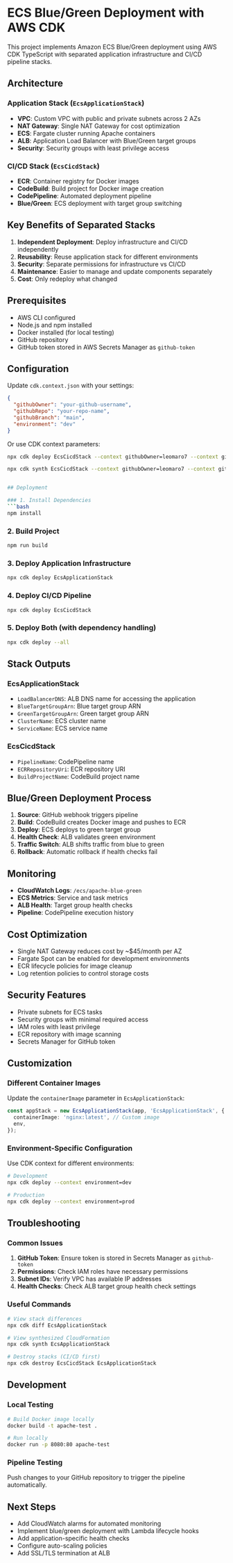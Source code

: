 # ECS Blue/Green Deployment with AWS CDK

This project implements Amazon ECS Blue/Green deployment using AWS CDK TypeScript with separated application infrastructure and CI/CD pipeline stacks.

## Architecture

### Application Stack (`EcsApplicationStack`)
- **VPC**: Custom VPC with public and private subnets across 2 AZs
- **NAT Gateway**: Single NAT Gateway for cost optimization
- **ECS**: Fargate cluster running Apache containers
- **ALB**: Application Load Balancer with Blue/Green target groups
- **Security**: Security groups with least privilege access

### CI/CD Stack (`EcsCicdStack`)
- **ECR**: Container registry for Docker images
- **CodeBuild**: Build project for Docker image creation
- **CodePipeline**: Automated deployment pipeline
- **Blue/Green**: ECS deployment with target group switching

## Key Benefits of Separated Stacks

1. **Independent Deployment**: Deploy infrastructure and CI/CD independently
2. **Reusability**: Reuse application stack for different environments
3. **Security**: Separate permissions for infrastructure vs CI/CD
4. **Maintenance**: Easier to manage and update components separately
5. **Cost**: Only redeploy what changed

## Prerequisites

- AWS CLI configured
- Node.js and npm installed
- Docker installed (for local testing)
- GitHub repository
- GitHub token stored in AWS Secrets Manager as `github-token`

## Configuration

Update `cdk.context.json` with your settings:

```json
{
  "githubOwner": "your-github-username",
  "githubRepo": "your-repo-name",
  "githubBranch": "main",
  "environment": "dev"
}
```

Or use CDK context parameters:

```bash
npx cdk deploy EcsCicdStack --context githubOwner=leomaro7 --context githubRepo=ecs-blue-green-deployment

npx cdk synth EcsCicdStack --context githubOwner=leomaro7 --context githubRepo=ecs-blue-green-deployment


## Deployment

### 1. Install Dependencies
```bash
npm install
```

### 2. Build Project
```bash
npm run build
```

### 3. Deploy Application Infrastructure
```bash
npx cdk deploy EcsApplicationStack
```

### 4. Deploy CI/CD Pipeline
```bash
npx cdk deploy EcsCicdStack
```

### 5. Deploy Both (with dependency handling)
```bash
npx cdk deploy --all
```

## Stack Outputs

### EcsApplicationStack
- `LoadBalancerDNS`: ALB DNS name for accessing the application
- `BlueTargetGroupArn`: Blue target group ARN
- `GreenTargetGroupArn`: Green target group ARN
- `ClusterName`: ECS cluster name
- `ServiceName`: ECS service name

### EcsCicdStack
- `PipelineName`: CodePipeline name
- `ECRRepositoryUri`: ECR repository URI
- `BuildProjectName`: CodeBuild project name

## Blue/Green Deployment Process

1. **Source**: GitHub webhook triggers pipeline
2. **Build**: CodeBuild creates Docker image and pushes to ECR
3. **Deploy**: ECS deploys to green target group
4. **Health Check**: ALB validates green environment
5. **Traffic Switch**: ALB shifts traffic from blue to green
6. **Rollback**: Automatic rollback if health checks fail

## Monitoring

- **CloudWatch Logs**: `/ecs/apache-blue-green`
- **ECS Metrics**: Service and task metrics
- **ALB Health**: Target group health checks
- **Pipeline**: CodePipeline execution history

## Cost Optimization

- Single NAT Gateway reduces cost by ~$45/month per AZ
- Fargate Spot can be enabled for development environments
- ECR lifecycle policies for image cleanup
- Log retention policies to control storage costs

## Security Features

- Private subnets for ECS tasks
- Security groups with minimal required access
- IAM roles with least privilege
- ECR repository with image scanning
- Secrets Manager for GitHub token

## Customization

### Different Container Images
Update the `containerImage` parameter in `EcsApplicationStack`:

```typescript
const appStack = new EcsApplicationStack(app, 'EcsApplicationStack', {
  containerImage: 'nginx:latest', // Custom image
  env,
});
```

### Environment-Specific Configuration
Use CDK context for different environments:

```bash
# Development
npx cdk deploy --context environment=dev

# Production
npx cdk deploy --context environment=prod
```

## Troubleshooting

### Common Issues

1. **GitHub Token**: Ensure token is stored in Secrets Manager as `github-token`
2. **Permissions**: Check IAM roles have necessary permissions
3. **Subnet IDs**: Verify VPC has available IP addresses
4. **Health Checks**: Check ALB target group health check settings

### Useful Commands

```bash
# View stack differences
npx cdk diff EcsApplicationStack

# View synthesized CloudFormation
npx cdk synth EcsApplicationStack

# Destroy stacks (CI/CD first)
npx cdk destroy EcsCicdStack EcsApplicationStack
```

## Development

### Local Testing
```bash
# Build Docker image locally
docker build -t apache-test .

# Run locally
docker run -p 8080:80 apache-test
```

### Pipeline Testing
Push changes to your GitHub repository to trigger the pipeline automatically.

## Next Steps

- Add CloudWatch alarms for automated monitoring
- Implement blue/green deployment with Lambda lifecycle hooks
- Add application-specific health checks
- Configure auto-scaling policies
- Add SSL/TLS termination at ALB